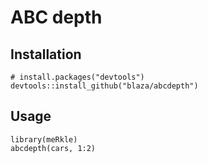 # ABC depth

## Installation

```{r}
# install.packages("devtools")
devtools::install_github("blaza/abcdepth")
```

## Usage

```{r}
library(meRkle)
abcdepth(cars, 1:2)
```

